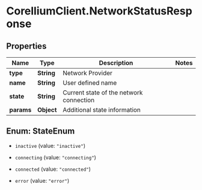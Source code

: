 # CorelliumClient.NetworkStatusResponse

## Properties

Name | Type | Description | Notes
------------ | ------------- | ------------- | -------------
**type** | **String** | Network Provider | 
**name** | **String** | User defined name | 
**state** | **String** | Current state of the network connection | 
**params** | **Object** | Additional state information | 



## Enum: StateEnum


* `inactive` (value: `"inactive"`)

* `connecting` (value: `"connecting"`)

* `connected` (value: `"connected"`)

* `error` (value: `"error"`)




